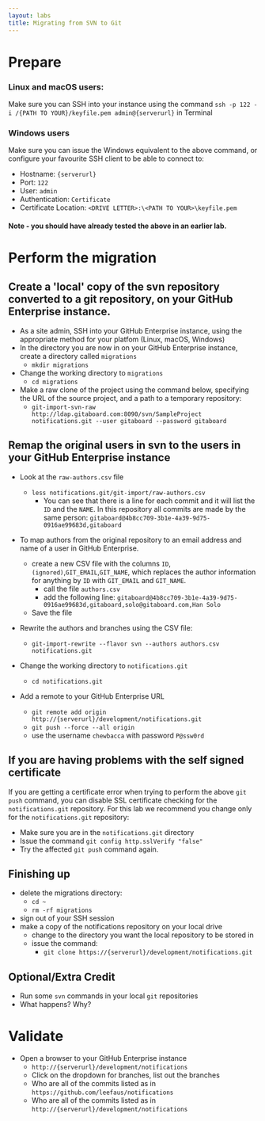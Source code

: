 ```yaml
---
layout: labs
title: Migrating from SVN to Git
---
```


# Prepare

### Linux and macOS users:
Make sure you can SSH into your instance using the command `ssh -p 122 -i /{PATH TO YOUR}/keyfile.pem admin@{serverurl}` in Terminal

### Windows users
Make sure you can issue the Windows equivalent to the above command, or configure your favourite SSH client to be able to connect to:

  - Hostname: `{serverurl}`
  - Port: `122`
  - User: `admin`
  - Authentication: `Certificate`
  - Certificate Location: `<DRIVE LETTER>:\<PATH TO YOUR>\keyfile.pem`

#### Note - you should have already tested the above in an earlier lab.

# Perform the migration

## Create a 'local' copy of the svn repository converted to a git repository, on your GitHub Enterprise instance.
- As a site admin, SSH into your GitHub Enterprise instance, using the appropriate method for your platfom (Linux, macOS, Windows)
- In the directory you are now in on your GitHub Enterprise instance, create a directory called `migrations`
    - `mkdir migrations`
- Change the working directory to `migrations`
    - `cd migrations`
- Make a raw clone of the project using the command below, specifying the URL of the source project, and a path to a temporary repository:
  - `git-import-svn-raw http://ldap.gitaboard.com:8090/svn/SampleProject notifications.git --user gitaboard --password gitaboard`

## Remap the original users in svn to the users in your GitHub Enterprise instance
- Look at the `raw-authors.csv` file
  - `less notifications.git/git-import/raw-authors.csv`
    - You can see that there is a line for each commit and it will list the `ID` and the `NAME`. In this repository all commits are made by the same person: `gitaboard@4b8cc709-3b1e-4a39-9d75-0916ae99683d,gitaboard`
 
 - To map authors from the original repository to an email address and name of a user in GitHub Enterprise.
   - create a new CSV file with the columns `ID`,`(ignored)`,`GIT_EMAIL`,`GIT_NAME`, which replaces the author information for anything by `ID` with `GIT_EMAIL` and `GIT_NAME`.
     - call the file `authors.csv`
     - add the following line:
   `gitaboard@4b8cc709-3b1e-4a39-9d75-0916ae99683d,gitaboard,solo@gitaboard.com,Han Solo`
    - Save the file
  - Rewrite the authors and branches using the CSV file:
    - `git-import-rewrite --flavor svn --authors authors.csv notifications.git`
  - Change the working directory to `notifications.git`
    - `cd notifications.git`
  - Add a remote to your GitHub Enterprise URL
    - `git remote add origin http://{serverurl}/development/notifications.git`
    - `git push --force --all origin` 
    - use the username `chewbacca` with password `P@ssw0rd`
 
## If you are having problems with the self signed certificate 
If you are getting a certificate error when trying to perform the above `git push` command, you can disable SSL certificate checking for the `notifications.git` repository. For this lab we recommend you change only for the `notifications.git` repository:

  - Make sure you are in the `notifications.git` directory
  - Issue the command `git config http.sslVerify "false"`
  - Try the affected `git push` command again.

## Finishing up
- delete the migrations directory:
  - `cd ~`
  - `rm -rf migrations`
- sign out of your SSH session
- make a copy of the notifications repository on your local drive
  - change to the directory you want the local repository to be stored in
  - issue the command:
    - `git clone https://{serverurl}/development/notifications.git`

## Optional/Extra Credit
- Run some `svn` commands in your local `git` repositories
 - What happens? Why?

# Validate
- Open a browser to your GitHub Enterprise instance
  - `http://{serverurl}/development/notifications`
  - Click on the dropdown for branches, list out the branches
  - Who are all of the commits listed as in `https://github.com/leefaus/notifications`
  - Who are all of the commits listed as in `http://{serverurl}/development/notifications`
